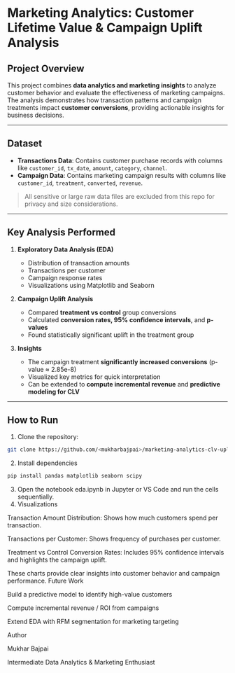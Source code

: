 # Marketing Analytics: Customer Lifetime Value & Campaign Uplift Analysis

## Project Overview
This project combines **data analytics and marketing insights** to analyze customer behavior and evaluate the effectiveness of marketing campaigns. The analysis demonstrates how transaction patterns and campaign treatments impact **customer conversions**, providing actionable insights for business decisions.

---

## Dataset
- **Transactions Data**: Contains customer purchase records with columns like `customer_id`, `tx_date`, `amount`, `category`, `channel`.  
- **Campaign Data**: Contains marketing campaign results with columns like `customer_id`, `treatment`, `converted`, `revenue`.  

> All sensitive or large raw data files are excluded from this repo for privacy and size considerations.

---

## Key Analysis Performed
1. **Exploratory Data Analysis (EDA)**
   - Distribution of transaction amounts
   - Transactions per customer
   - Campaign response rates
   - Visualizations using Matplotlib and Seaborn

2. **Campaign Uplift Analysis**
   - Compared **treatment vs control** group conversions
   - Calculated **conversion rates, 95% confidence intervals**, and **p-values**
   - Found statistically significant uplift in the treatment group

3. **Insights**
   - The campaign treatment **significantly increased conversions** (p-value ≈ 2.85e-8)
   - Visualized key metrics for quick interpretation
   - Can be extended to **compute incremental revenue** and **predictive modeling for CLV**

---

## How to Run
1. Clone the repository:

```bash
git clone https://github.com/<mukharbajpai>/marketing-analytics-clv-uplift.git

```
2. Install dependencies
```bash
pip install pandas matplotlib seaborn scipy
```
3. Open the notebook eda.ipynb in Jupyter or VS Code and run the cells sequentially.
4. Visualizations

Transaction Amount Distribution: Shows how much customers spend per transaction.

Transactions per Customer: Shows frequency of purchases per customer.

Treatment vs Control Conversion Rates: Includes 95% confidence intervals and highlights the campaign uplift.

These charts provide clear insights into customer behavior and campaign performance.
Future Work

Build a predictive model to identify high-value customers

Compute incremental revenue / ROI from campaigns

Extend EDA with RFM segmentation for marketing targeting

Author

Mukhar Bajpai

Intermediate Data Analytics & Marketing Enthusiast
